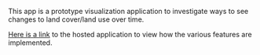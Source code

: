This app is a prototype visualization application to investigate ways to see changes to land cover/land use over time. 

[Here is a link](http://129.187.45.33/TimeServer/) to the hosted application to view how the various features are implemented. 
 
